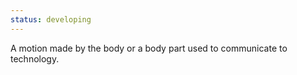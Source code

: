 ```yaml
---
status: developing
---
```


A motion made by the body or a body part used to communicate to technology.